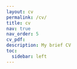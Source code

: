 ```yaml
---
layout: cv
permalink: /cv/
title: cv
nav: true
nav_order: 5
cv_pdf: 
description: My brief CV
toc:
  sidebar: left
---
```

